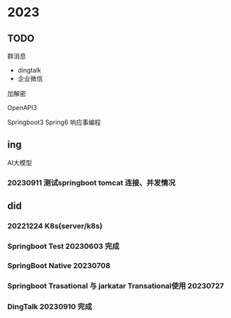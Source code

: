 # 2023



## TODO

群消息
* dingtalk
* 企业微信 

加解密

OpenAPI3

Springboot3 Spring6 响应事编程





## ing

AI大模型

### 20230911 测试springboot tomcat 连接、并发情况



## did

### 20221224 K8s(server/k8s)

### Springboot Test    20230603 完成

### SpringBoot Native 20230708

### Springboot Trasational 与 jarkatar Transational使用 20230727

### DingTalk 20230910 完成



